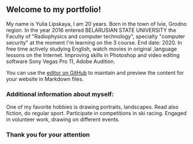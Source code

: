 ## Welcome to my portfolio!

My name is Yulia Lipskaya, I am 20 years.
Born in the town of Ivie, Grodno region. 
In the year 2016 entered BELARUSIAN STATE UNIVERSITY the Faculty of "Radiophysics and computer technology", specialty "computer security" at the moment I'm learning on the 3 course. End date: 2020.
In free time actively studying English, watch movies in original ,language lessons on the Internet.
Improving skills in Photoshop and video editing software Sony Vegas Pro 11, Adobe Audition.


You can use the [editor on GitHub](https://github.com/julialips/portfolio.github.io/edit/master/index.md) to maintain and preview the content for your website in Markdown files.

### Additional information about myself:
Оne of my favorite hobbies is drawing portraits, landscapes. Read also fiction, do regular sport.
Participate in competitions in ski racing.
Engaged in volunteer work, drawing on different events.

### Thank you for your attention
